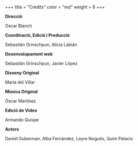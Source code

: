 +++
title = "Crèdits"
color = "red"
weight = 8
+++

**Direcció**

Oscar Blanch

**Coordinació, Edició i Producció**

Sebastián Grinschpun, Alícia Labián

**Desenvolupament web**

Sebastián Grinschpun,
Javier López

**Disseny Original**

Maria del Villar

**Música Original**

Óscar Martínez

**Edició de Vídeo**

Armando Quispe

**Actors**

Daniel Guberman,
Alba Fernández,
Leyre Nogués, 
Quim Palacio
